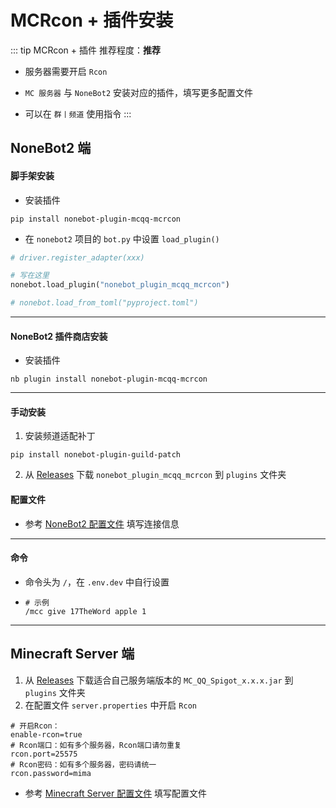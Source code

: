 # MCRcon + 插件安装

::: tip MCRcon + 插件
推荐程度：**推荐**

- 服务器需要开启 `Rcon`

- `MC 服务器` 与 `NoneBot2` 安装对应的插件，填写更多配置文件

- 可以在 `群丨频道` 使用指令
  :::

## NoneBot2 端

#### 脚手架安装

- 安装插件

<CodeGroup>
  <CodeGroupItem title="pip">

```shell
pip install nonebot-plugin-mcqq-mcrcon
```

  </CodeGroupItem>
</CodeGroup>

- 在 `nonebot2` 项目的 `bot.py` 中设置 `load_plugin()`

```python
# driver.register_adapter(xxx)

# 写在这里
nonebot.load_plugin("nonebot_plugin_mcqq_mcrcon")

# nonebot.load_from_toml("pyproject.toml")
```

---

#### NoneBot2 插件商店安装

- 安装插件

<CodeGroup>
  <CodeGroupItem title="nb">

```shell
nb plugin install nonebot-plugin-mcqq-mcrcon
```

  </CodeGroupItem>
</CodeGroup>

---

#### 手动安装

1. 安装频道适配补丁

<CodeGroup>
  <CodeGroupItem title="pip">

```shell
pip install nonebot-plugin-guild-patch
```

  </CodeGroupItem>
</CodeGroup>

2. 从 [Releases](https://github.com/17TheWord/nonebot-plugin-mcqq/releases) 下载 `nonebot_plugin_mcqq_mcrcon` 到 `plugins`
   文件夹

#### 配置文件

- 参考 [NoneBot2 配置文件](/mc_qq/config/#nonebot2) 填写连接信息

---

#### 命令

- 命令头为 `/`，在 `.env.dev` 中自行设置

- ```
  # 示例
  /mcc give 17TheWord apple 1
  ```

---

## Minecraft Server 端

1. 从 [Releases](https://github.com/17TheWord/nonebot-plugin-mcqq/releases) 下载适合自己服务端版本的 `MC_QQ_Spigot_x.x.x.jar`
   到 `plugins` 文件夹
2. 在配置文件 `server.properties` 中开启 `Rcon`

```properties
# 开启Rcon：
enable-rcon=true
# Rcon端口：如有多个服务器，Rcon端口请勿重复
rcon.port=25575
# Rcon密码：如有多个服务器，密码请统一 
rcon.password=mima
```

- 参考 [Minecraft Server 配置文件](/mc_qq/config/mcserver#minecraft-server) 填写配置文件
